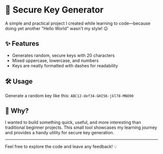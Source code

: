 # 🔑 Secure Key Generator

A simple and practical project I created while learning to code—because doing yet another "Hello World" wasn't my style! 😉

## ✨ Features
- Generates random, secure keys with 20 characters
- Mixed uppercase, lowercase, and numbers
- Keys are neatly formatted with dashes for readability

## 🛠️ Usage
Generate a random key like this:
`ABC12-def34-GHI56-jkl78-MNO90`


## 🚀 Why?
I wanted to build something quick, useful, and more interesting than traditional beginner projects. This small tool showcases my learning journey and provides a handy utility for secure key generation.

---

Feel free to explore the code and leave any feedback! 💡
